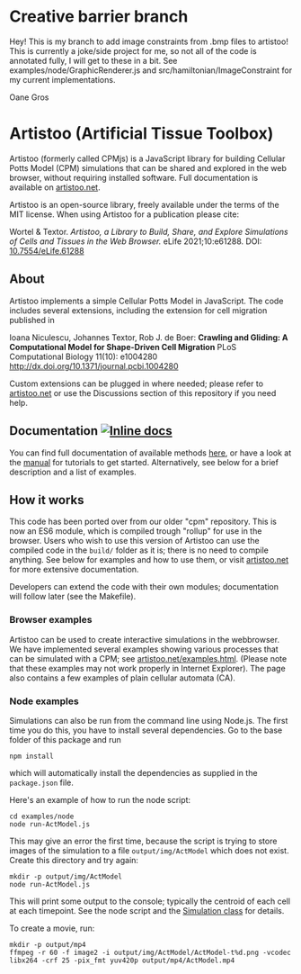 # Creative barrier branch

Hey! This is my branch to add image constraints from .bmp files to artistoo! This is currently a joke/side project for me, so not all of the code is annotated fully, I will get to these in a bit. See examples/node/GraphicRenderer.js and src/hamiltonian/ImageConstraint for my current implementations.

 Oane Gros

# Artistoo (Artificial Tissue Toolbox)

Artistoo (formerly called CPMjs) is a JavaScript library for building Cellular Potts Model (CPM) simulations that can be shared and explored in the web browser, without requiring installed software. Full documentation is available on [artistoo.net](https://artistoo.net).

Artistoo is an open-source library, freely available under the terms of the MIT license. When using Artistoo for a publication please cite:

Wortel & Textor. *Artistoo, a Library to Build, Share, and Explore Simulations of Cells and Tissues in the Web Browser.* eLife 2021;10:e61288. DOI: [10.7554/eLife.61288](https://doi.org/10.7554/eLife.61288)


## About

Artistoo implements a simple Cellular Potts Model in JavaScript. The code includes several extensions, including the extension for cell migration published in 

Ioana Niculescu, Johannes Textor, Rob J. de Boer:
__Crawling and Gliding: A Computational Model for Shape-Driven Cell Migration__
PLoS Computational Biology 11(10): e1004280
http://dx.doi.org/10.1371/journal.pcbi.1004280

Custom extensions can be plugged in where needed; please refer to [artistoo.net](https://artistoo.net) or use the Discussions section of this repository if you need help.


## Documentation [![Inline docs](https://inch-ci.org/github/ingewortel/artistoo.svg?branch=master)](https://inch-ci.org/github/ingewortel/artistoo)

You can find full documentation of available methods 
[here](https://artistoo.net/identifiers.html), or have a look at
the [manual](https://artistoo.net/manual/index.html) for tutorials 
to get started. Alternatively, see below for a brief description and a list of examples.

## How it works

This code has been ported over from our older "cpm" repository. This is now an ES6 module, 
which is compiled trough "rollup" for use in the browser. Users who wish to use this version
of Artistoo can use the compiled code in the `build/` folder as it is; there is no
need to compile anything. See below for examples and how to use them, or visit 
[artistoo.net](https://artistoo.net) for more extensive documentation.

Developers can extend the code with their own modules; documentation will follow later
(see the Makefile).

### Browser examples

Artistoo can be used to create interactive simulations in the webbrowser. We have implemented
several examples showing various processes that can be simulated with a CPM; see 
[artistoo.net/examples.html](https://artistoo.net/examples.html). 
(Please note that these examples may not work properly in Internet Explorer). 
The page also contains a few examples of plain cellular automata (CA).

### Node examples

Simulations can also be run from the command line using Node.js. The first time you do this,
you have to install several dependencies. Go to the base folder of this package and run

```
npm install
```

which will automatically install the dependencies as supplied in the `package.json` file.

Here's an example of how to run the node script:

```
cd examples/node
node run-ActModel.js
```

This may give an error the first time, because the script is trying to store images of
the simulation to a file `output/img/ActModel` which does not exist. Create this directory
and try again:

``` 
mkdir -p output/img/ActModel
node run-ActModel.js
```

This will print some output to the console; typically the centroid of each 
cell at each timepoint. See the node script and the 
[Simulation class](https://artistoo.net/class/src/simulation/Simulation.js~Simulation.html)
for details.


To create a movie, run:
```
mkdir -p output/mp4
ffmpeg -r 60 -f image2 -i output/img/ActModel/ActModel-t%d.png -vcodec libx264 -crf 25 -pix_fmt yuv420p output/mp4/ActModel.mp4
```
